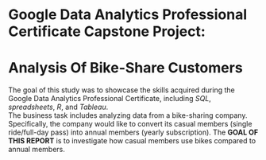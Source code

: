 # Google Data Analytics Professional Certificate Capstone Project:
# Analysis Of Bike-Share Customers
The goal of this study was to showcase the skills acquired during the Google Data Analytics Professional Certificate,
 including *SQL*, *spreadsheets*, *R*, and *Tableau*.  
The business task includes analyzing data from a bike-sharing company. Specifically, the company
 would like to convert its casual members (single ride/full-day pass) into annual members (yearly subscription).
 The **GOAL OF THIS REPORT** is to investigate how casual members use bikes compared to annual members.
